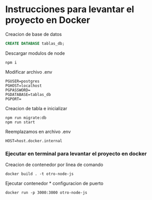 <!-- ``` -->

# Instrucciones para levantar el proyecto en Docker

Creacion de base de datos 

```sql
CREATE DATABASE tablas_db;
```

Descargar modulos de node

```
npm i
```

Modificar archivo .env 

```
PGUSER=postgres
PGHOST=localhost
PGPASSWORD=
PGDATABASE=tablas_db
PGPORT=
```

Creacion de tabla e inicializar 

```
npm run migrate:db 
npm run start
```
 

Reemplazamos en archivo .env 

```
HOST=host.docker.internal
```

### Ejecutar en terminal para levantar el proyecto en docker

Creacion de contenedor por linea de comando 

```
docker build . -t otro-node-js
```

Ejecutar contenedor * configuracion de puerto

```
docker run -p 3000:3000 otro-node-js
```
